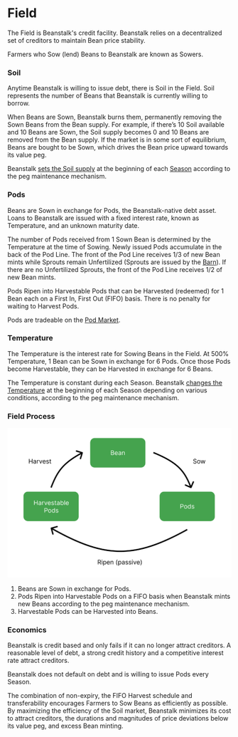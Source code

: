 # Field

The Field is Beanstalk's credit facility. Beanstalk relies on a decentralized set of creditors to maintain Bean price stability.

Farmers who Sow (lend) Beans to Beanstalk are known as Sowers.

### **Soil**

Anytime Beanstalk is willing to issue debt, there is Soil in the Field. Soil represents the number of Beans that Beanstalk is currently willing to borrow.

When Beans are Sown, Beanstalk burns them, permanently removing the Sown Beans from the Bean supply. For example, if there’s 10 Soil available and 10 Beans are Sown, the Soil supply becomes 0 and 10 Beans are removed from the Bean supply. If the market is in some sort of equilibrium, Beans are bought to be Sown, which drives the Bean price upward towards its value peg.

Beanstalk [sets the Soil supply](../peg-maintenance/overview.md#soil-supply) at the beginning of each [Season](sun.md) according to the peg maintenance mechanism.

### **Pods**

Beans are Sown in exchange for Pods, the Beanstalk-native debt asset. Loans to Beanstalk are issued with a fixed interest rate, known as Temperature, and an unknown maturity date.

The number of Pods received from 1 Sown Bean is determined by the Temperature at the time of Sowing. Newly issued Pods accumulate in the back of the Pod Line. The front of the Pod Line receives 1/3 of new Bean mints while Sprouts remain Unfertilized (Sprouts are issued by the [Barn](barn.md)). If there are no Unfertilized Sprouts, the front of the Pod Line receives 1/2 of new Bean mints.

Pods Ripen into Harvestable Pods that can be Harvested (redeemed) for 1 Bean each on a First In, First Out (FIFO) basis. There is no penalty for waiting to Harvest Pods.

Pods are tradeable on the [Pod Market](market.md#the-pod-market).

### **Temperature**

The Temperature is the interest rate for Sowing Beans in the Field. At 500% Temperature, 1 Bean can be Sown in exchange for 6 Pods. Once those Pods become Harvestable, they can be Harvested in exchange for 6 Beans.

The Temperature is constant during each Season. Beanstalk [changes the Temperature](../peg-maintenance/temperature.md) at the beginning of each Season depending on various conditions, according to the peg maintenance mechanism.

### **Field Process**

![](../.gitbook/assets/field.png)

1. Beans are Sown in exchange for Pods.
2. Pods Ripen into Harvestable Pods on a FIFO basis when Beanstalk mints new Beans according to the peg maintenance mechanism.
3. Harvestable Pods can be Harvested into Beans.

### **Economics**

Beanstalk is credit based and only fails if it can no longer attract creditors. A reasonable level of debt, a strong credit history and a competitive interest rate attract creditors.

Beanstalk does not default on debt and is willing to issue Pods every Season.

The combination of non-expiry, the FIFO Harvest schedule and transferability encourages Farmers to Sow Beans as efficiently as possible. By maximizing the efficiency of the Soil market, Beanstalk minimizes its cost to attract creditors, the durations and magnitudes of price deviations below its value peg, and excess Bean minting.
